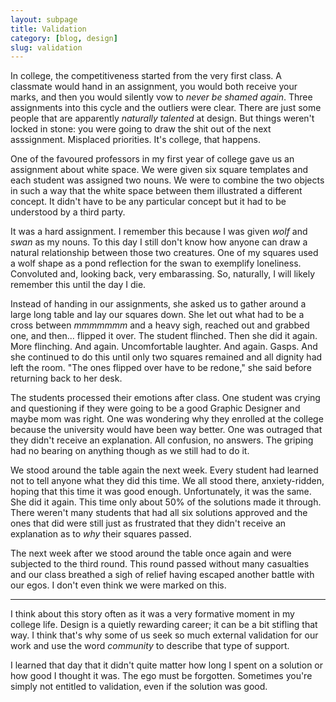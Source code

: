 ```yaml
---
layout: subpage
title: Validation
category: [blog, design]
slug: validation
---
```

In college, the competitiveness started from the very first class. A classmate would hand in an assignment, you would both receive your marks, and then you would silently vow to *never be shamed again*. Three assignments into this cycle and the outliers were clear. There are just some people that are apparently *naturally talented* at design. But things weren't locked in stone: you were going to draw the shit out of the next asssignment. Misplaced priorities. It's college, that happens.

One of the favoured professors in my first year of college gave us an assignment about white space. We were given six square templates and each student was assigned two nouns. We were to combine the two objects in such a way that the white space between them illustrated a different concept. It didn't have to be any particular concept but it had to be understood by a third party.

It was a hard assignment. I remember this because I was given *wolf* and *swan* as my nouns. To this day I still don't know how anyone can draw a natural relationship between those two creatures. One of my squares used a wolf shape as a pond reflection for the swan to exemplify loneliness. Convoluted and, looking back, very embarassing. So, naturally, I will likely remember this until the day I die.

Instead of handing in our assignments, she asked us to gather around a large long table and lay our squares down. She let out what had to be a cross between *mmmmmmm* and a heavy sigh, reached out and grabbed one, and then... flipped it over. The student flinched. Then she did it again. More flinching. And again. Uncomfortable laughter. And again. Gasps. And she continued to do this until only two squares remained and all dignity had left the room. "The ones flipped over have to be redone," she said before returning back to her desk.

The students processed their emotions after class. One student was crying and questioning if they were going to be a good Graphic Designer and maybe mom was right. One was wondering why they enrolled at the college because the university would have been way better. One was outraged that they didn't receive an explanation. All confusion, no answers. The griping had no bearing on anything though as we still had to do it.

We stood around the table again the next week. Every student had learned not to tell anyone what they did this time. We all stood there, anxiety-ridden, hoping that this time it was good enough. Unfortunately, it was the same. She did it again. This time only about 50% of the solutions made it through. There weren't many students that had all six solutions approved and the ones that did were still just as frustrated that they didn't receive an explanation as to *why* their squares passed.

The next week after we stood around the table once again and were subjected to the third round. This round passed without many casualties and our class breathed a sigh of relief having escaped another battle with our egos. I don't even think we were marked on this.

<hr class="small">

I think about this story often as it was a very formative moment in my college life. Design is a quietly rewarding career; it can be a bit stifling that way. I think that's why some of us seek so much external validation for our work and use the word *community* to describe that type of support.

I learned that day that it didn't quite matter how long I spent on a solution or how good I thought it was. The ego must be forgotten. Sometimes you're simply not entitled to validation, even if the solution was good.